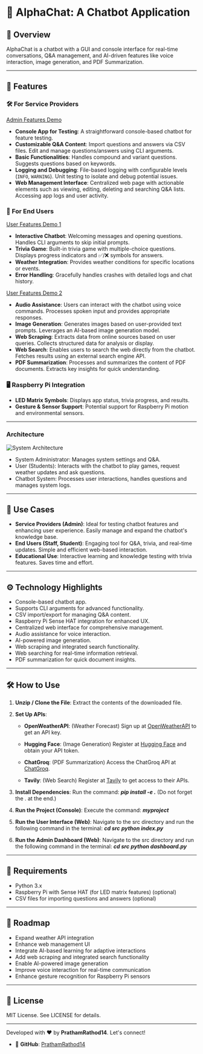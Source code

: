 # 🤖 AlphaChat: A Chatbot Application



## 📝 Overview
AlphaChat is a chatbot with a GUI and console interface for real-time conversations, Q&A management, and AI-driven features like voice interaction, image generation, and PDF Summarization.

---

## 🌟 Features

### 🛠️ For Service Providers

[Admin Features Demo](https://github.com/user-attachments/assets/7b0d17a0-9efb-4e29-9f76-99d39c94f441)

- **Console App for Testing**: A straightforward console-based chatbot for feature testing.
- **Customizable Q&A Content**: Import questions and answers via CSV files. Edit and manage questions/answers using CLI arguments.
- **Basic Functionalities**: Handles compound and variant questions. Suggests questions based on keywords.
- **Logging and Debugging**: File-based logging with configurable levels (`INFO`, `WARNING`). Unit testing to isolate and debug potential issues.
- **Web Management Interface**: Centralized web page with actionable elements such as viewing, editing, deleting and searching Q&A lists. Accessing app logs and user activity.

### 🙋 For End Users

[User Features Demo 1](https://github.com/user-attachments/assets/a1246346-12fd-4e0c-a230-dc06838a6f61)

- **Interactive Chatbot**: Welcoming messages and opening questions. Handles CLI arguments to skip initial prompts.
- **Trivia Game**: Built-in trivia game with multiple-choice questions. Displays progress indicators and ✅/❌ symbols for answers.
- **Weather Integration**: Provides weather conditions for specific locations or events.
- **Error Handling**: Gracefully handles crashes with detailed logs and chat history.


[User Features Demo 2](https://github.com/user-attachments/assets/8fa10c3b-4171-4467-8035-0842b332aa88)

- **Audio Assistance**: Users can interact with the chatbot using voice commands. Processes spoken input and provides appropriate responses.
- **Image Generation**: Generates images based on user-provided text prompts. Leverages an AI-based image generation model.
- **Web Scraping**: Extracts data from online sources based on user queries. Collects structured data for analysis or display.
- **Web Search**: Enables users to search the web directly from the chatbot. Fetches results using an external search engine API.
- **PDF Summarization**: Processes and summarizes the content of PDF documents. Extracts key insights for quick understanding.

### 🖥️ Raspberry Pi Integration
- **LED Matrix Symbols**: Displays app status, trivia progress, and results.
- **Gesture & Sensor Support**: Potential support for Raspberry Pi motion and environmental sensors.

---
### Architecture 
![System Architecture](https://github.com/user-attachments/assets/87376cfc-711e-4bc1-a8db-eb39c6135e6f)
- System Administrator: Manages system settings and Q&A.
- User (Students): Interacts with the chatbot to play games, request weather updates and ask questions.
- Chatbot System: Processes user interactions, handles questions and manages system logs.
---

## 📌 Use Cases
- **Service Providers (Admin)**:
     Ideal for testing chatbot features and enhancing user experience.
     Easily manage and expand the chatbot's knowledge base.
- **End Users (Staff, Student)**:
     Engaging tool for Q&A, trivia, and real-time updates.
     Simple and efficient web-based interaction.
- **Educational Use**:
     Interactive learning and knowledge testing with trivia features.
     Saves time and effort.

---

## ⚙ Technology Highlights
-   Console-based chatbot app.
-   Supports CLI arguments for advanced functionality.
-   CSV import/export for managing Q&A content.
-   Raspberry Pi Sense HAT integration for enhanced UX.
-   Centralized web interface for comprehensive management.
-   Audio assistance for voice interaction.
-   AI-powered image generation.
-   Web scraping and integrated search functionality.
-   Web searching for real-time information retrieval.
-   PDF summarization for quick document insights.

---

## 🛠️ How to Use

1. **Unzip / Clone the File**:
   Extract the contents of the downloaded file.

2. **Set Up APIs**:  
   - **OpenWeatherAPI**:  (Weather Forecast)
     Sign up at [OpenWeatherAPI](https://openweathermap.org/) to get an API key.    

   - **Hugging Face**:  (Image Generation)
     Register at [Hugging Face](https://huggingface.co/) and obtain your API token.  
     
   - **ChatGroq**:  (PDF Summarization)
     Access the ChatGroq API at [ChatGroq](https://www.chatgroq.com/).  
     
   - **Tavily**:  (Web Search)
     Register at [Tavily](https://tavily.com/) to get access to their APIs. 

3. **Install Dependencies**:
   Run the command: 
   ***pip install -e .***
   (Do not forget the . at the end.)

4. **Run the Project (Console)**:
   Execute the command:
  ***myproject***

5. **Run the User Interface (Web)**:
   Navigate to the src directory and run the following command in the terminal:
   ***cd src***
   ***python index.py***

6. **Run the Admin Dashboard (Web)**:
   Navigate to the src directory and run the following command in the terminal:
   ***cd src***
   ***python dashboard.py***


---

## 🔧 Requirements
-  Python 3.x
-  Raspberry Pi with Sense HAT (for LED matrix features) (optional)
-  CSV files for importing questions and answers (optional)


---

## 📌 Roadmap
-  Expand weather API integration
-  Enhance web management UI
-  Integrate AI-based learning for adaptive interactions
-  Add web scraping and integrated search functionality
-  Enable AI-powered image generation
-  Improve voice interaction for real-time communication
-  Enhance gesture recognition for Raspberry Pi sensors

---

## 📜 License
MIT License. See LICENSE for details.

---

Developed with ❤️ by **PrathamRathod14**. Let's connect!

- 🔗 **GitHub**: [PrathamRathod14](https://github.com/PrathamRathod14)
